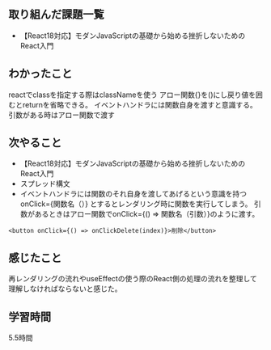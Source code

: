 ## 取り組んだ課題一覧
  - 【React18対応】モダンJavaScriptの基礎から始める挫折しないためのReact入門
    
## わかったこと
reactでclassを指定する際はclassNameを使う
アロー関数{}を()にし戻り値を囲むとreturnを省略できる。
イベントハンドラには関数自身を渡すと意識する。引数がある時はアロー関数で渡す


## 次やること
 - 【React18対応】モダンJavaScriptの基礎から始める挫折しないためのReact入門
 - スプレッド構文
 - イベントハンドラには関数のそれ自身を渡してあげるという意識を持つ
   onClick={関数名（）} とするとレンダリング時に関数を実行してしまう。
   引数があるときはアロー関数でonClick={() => 関数名（引数）}のように渡す。
```
<button onClick={() => onClickDelete(index)}>削除</button>
```

    
## 感じたこと
再レンダリングの流れやuseEffectの使う際のReact側の処理の流れを整理して理解しなければならないと感じた。

## 学習時間
5.5時間
